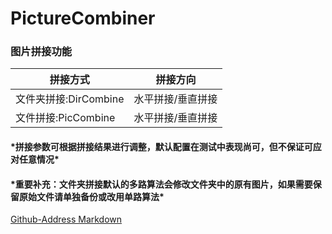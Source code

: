 # PictureCombiner
 <h3>图片拼接功能</h3>
 <table>
    <thead>
        <th>拼接方式</th>
        <th>拼接方向</th>
    </thead>
    <tr>
        <td>文件夹拼接:DirCombine</td>
        <td>水平拼接/垂直拼接</td>
    </tr>
    <tr>
        <td>文件拼接:PicCombine</td>
        <td>水平拼接/垂直拼接</td>
    </tr>
 </table>
 <h4>*拼接参数可根据拼接结果进行调整，默认配置在测试中表现尚可，但不保证可应对任意情况*</h4>
 <h4>*重要补充：文件夹拼接默认的多路算法会修改文件夹中的原有图片，如果需要保留原始文件请单独备份或改用单路算法*</h4>
 
 [Github-Address Markdown](https://github.com/yangjinming1062/PictureCombiner/)